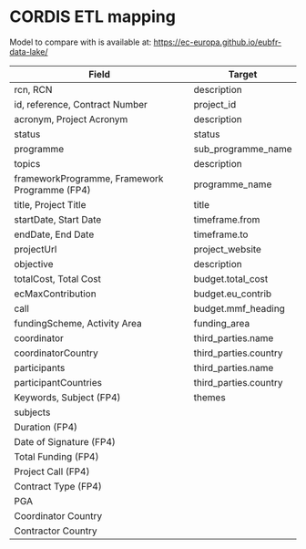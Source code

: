 # CORDIS ETL mapping

Model to compare with is available at: https://ec-europa.github.io/eubfr-data-lake/

| Field                                         | Target                |
| --------------------------------------------- | --------------------- |
| rcn, RCN                                      | description           |
| id, reference, Contract Number                | project_id            |
| acronym, Project Acronym                      | description           |
| status                                        | status                |
| programme                                     | sub_programme_name    |
| topics                                        | description           |
| frameworkProgramme, Framework Programme (FP4) | programme_name        |
| title, Project Title                          | title                 |
| startDate, Start Date                         | timeframe.from        |
| endDate, End Date                             | timeframe.to          |
| projectUrl                                    | project_website       |
| objective                                     | description           |
| totalCost, Total Cost                         | budget.total_cost     |
| ecMaxContribution                             | budget.eu_contrib     |
| call                                          | budget.mmf_heading    |
| fundingScheme, Activity Area                  | funding_area          |
| coordinator                                   | third_parties.name    |
| coordinatorCountry                            | third_parties.country |
| participants                                  | third_parties.name    |
| participantCountries                          | third_parties.country |
| Keywords, Subject (FP4)                       | themes                |
| subjects                                      |                       |
| Duration (FP4)                                |                       |
| Date of Signature (FP4)                       |                       |
| Total Funding (FP4)                           |                       |
| Project Call (FP4)                            |                       |
| Contract Type (FP4)                           |                       |
| PGA                                           |                       |
| Coordinator Country                           |                       |
| Contractor Country                            |                       |
